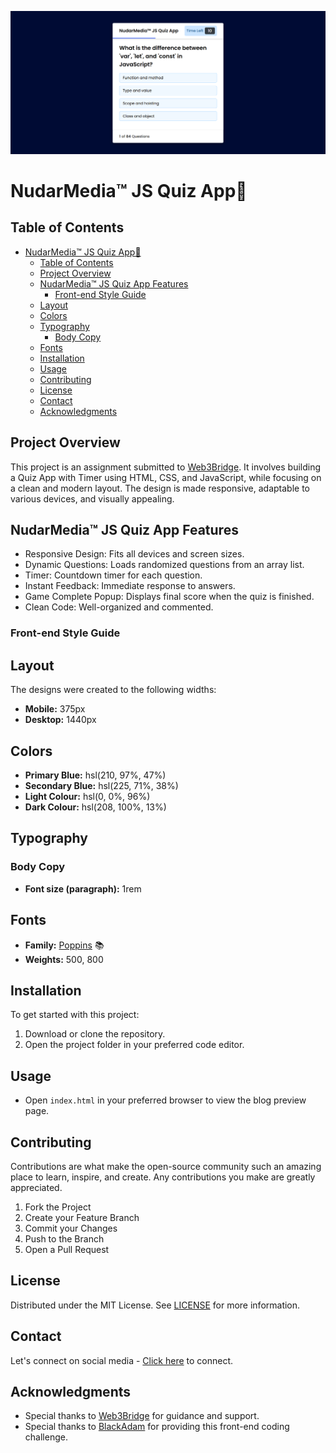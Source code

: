 ![alt text](<Screenshot (298).png>)

# NudarMedia™ JS Quiz App📄

## Table of Contents

- [NudarMedia™ JS Quiz App📄](#nudarmedia-js-quiz-app)
  - [Table of Contents](#table-of-contents)
  - [Project Overview](#project-overview)
  - [NudarMedia™ JS Quiz App Features](#nudarmedia-js-quiz-app-features)
    - [Front-end Style Guide](#front-end-style-guide)
  - [Layout](#layout)
  - [Colors](#colors)
  - [Typography](#typography)
    - [Body Copy](#body-copy)
  - [Fonts](#fonts)
  - [Installation](#installation)
  - [Usage](#usage)
  - [Contributing](#contributing)
  - [License](#license)
  - [Contact](#contact)
  - [Acknowledgments](#acknowledgments)

## Project Overview

This project is an assignment submitted to [Web3Bridge](https://www.web3bridgeafrica.com/). It involves building a Quiz App with Timer using HTML, CSS, and JavaScript, while focusing on a clean and modern layout. The design is made responsive, adaptable to various devices, and visually appealing.

## NudarMedia™ JS Quiz App Features
- Responsive Design: Fits all devices and screen sizes.
- Dynamic Questions: Loads randomized questions from an array list.
- Timer: Countdown timer for each question.
- Instant Feedback: Immediate response to answers.
- Game Complete Popup: Displays final score when the quiz is finished.
- Clean Code: Well-organized and commented.

### Front-end Style Guide

## Layout

The designs were created to the following widths:

- **Mobile:** 375px
- **Desktop:** 1440px

## Colors

- **Primary Blue:** hsl(210, 97%, 47%) 
- **Secondary Blue:** hsl(225, 71%, 38%)
- **Light Colour:** hsl(0, 0%, 96%) 
- **Dark Colour:** hsl(208, 100%, 13%) 

## Typography

### Body Copy

- **Font size (paragraph):** 1rem

## Fonts

- **Family:** [Poppins](https://fonts.google.com/specimen/Poppins) 📚
- **Weights:** 500, 800

## Installation

To get started with this project:

1. Download or clone the repository.
2. Open the project folder in your preferred code editor.

## Usage

- Open `index.html` in your preferred browser to view the blog preview page.

## Contributing

Contributions are what make the open-source community such an amazing place to learn, inspire, and create. Any contributions you make are greatly appreciated.

1. Fork the Project
2. Create your Feature Branch
3. Commit your Changes
4. Push to the Branch
5. Open a Pull Request

## License

Distributed under the MIT License. See [LICENSE]() for more information.

## Contact

Let's connect on social media - [Click here](https://nudarmediaworld.github.io/Web3Bridge-Assignment-4--Social-Links-Profile/) to connect.

## Acknowledgments

- Special thanks to [Web3Bridge](https://www.web3bridgeafrica.com/) for guidance and support.
- Special thanks to [BlackAdam](https://github.com/Ultra-Tech-code) for providing this front-end coding challenge.